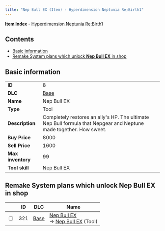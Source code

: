 ```yaml
---
title: "Nep Bull EX (Item) - Hyperdimension Neptunia Re;Birth1"
---
```


[**Item Index**](/neptunia/rb1/item/index.html) - [Hyperdimension Neptunia Re;Birth1](/neptunia/rb1)

## Contents

- [Basic information](#basic-information)
- [Remake System plans which unlock **Nep Bull EX** in shop](#remake-system-plans-which-unlock-nep-bull-ex-in-shop)

## Basic information

|   |   |
| -- | -- |
| **ID** | 8 |
| **DLC** | [Base](/neptunia/rb1/dlc/1-base.html) |
| **Name** | Nep Bull EX |
| **Type** | Tool |
| **Description** | Completely restores an ally's HP. The ultimate Nep Bull formula that Nepgear and Neptune made together. How sweet. |
| **Buy Price** | 8000 |
| **Sell Price** | 1600 |
| **Max inventory** | 99 |
| **Tool skill** | [Nep Bull EX](/neptunia/rb1/skill/1-10008-nep-bull-ex.html) |


## Remake System plans which unlock **Nep Bull EX** in shop

|    | ID | DLC | Name |
| -- | -- | --- | ---- |
| <input type="checkbox" id="rb1-remake-1-321" class="trackbox" /> | 321 | [Base](/neptunia/rb1/dlc/1-base.html) | [Nep Bull EX](/neptunia/rb1/remake/1-321-nep-bull-ex.html)<br /> → [Nep Bull EX](/neptunia/rb1/item/1-8-nep-bull-ex.html) (Tool) |
